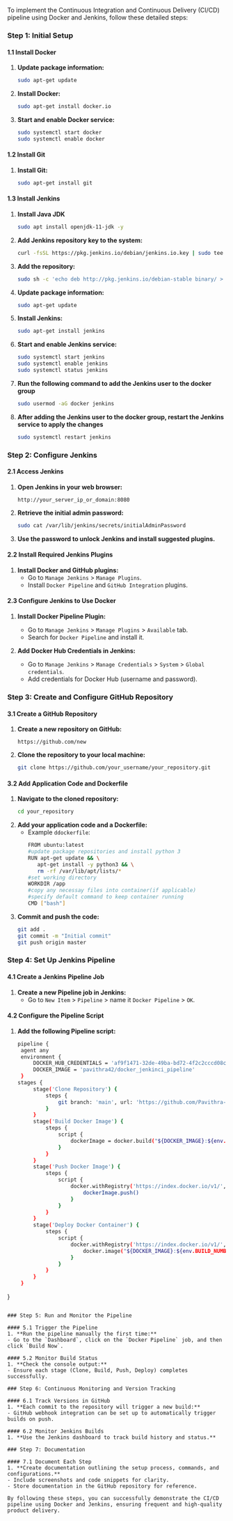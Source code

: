 To implement the Continuous Integration and Continuous Delivery (CI/CD) pipeline using Docker and Jenkins, follow these detailed steps:

### Step 1: Initial Setup

#### 1.1 Install Docker
1. **Update package information:**
   ```bash
   sudo apt-get update
   ```
2. **Install Docker:**
   ```bash
   sudo apt-get install docker.io
   ```
3. **Start and enable Docker service:**
   ```bash
   sudo systemctl start docker
   sudo systemctl enable docker
   ```

#### 1.2 Install Git
1. **Install Git:**
   ```bash
   sudo apt-get install git
   ```

#### 1.3 Install Jenkins
1. **Install Java JDK**
    ```bash
   sudo apt install openjdk-11-jdk -y
   ```
2. **Add Jenkins repository key to the system:**
   ```bash
   curl -fsSL https://pkg.jenkins.io/debian/jenkins.io.key | sudo tee /etc/apt/trusted.gpg.d/jenkins.asc
   ```
3. **Add the repository:**
   ```bash
   sudo sh -c 'echo deb http://pkg.jenkins.io/debian-stable binary/ > /etc/apt/sources.list.d/jenkins.list'
   ```
4. **Update package information:**
   ```bash
   sudo apt-get update
   ```
5. **Install Jenkins:**
   ```bash
   sudo apt-get install jenkins
   ```
6. **Start and enable Jenkins service:**
   ```bash
   sudo systemctl start jenkins
   sudo systemctl enable jenkins
   sudo systemctl status jenkins
   ```
7. **Run the following command to add the Jenkins user to the docker group**
   ```bash
   sudo usermod -aG docker jenkins
   ```  
8. **After adding the Jenkins user to the docker group, restart the Jenkins service to apply the changes**
   ```bash
   sudo systemctl restart jenkins
   ```

### Step 2: Configure Jenkins

#### 2.1 Access Jenkins
1. **Open Jenkins in your web browser:**
   ```plaintext
   http://your_server_ip_or_domain:8080
   ```
2. **Retrieve the initial admin password:**
   ```bash
   sudo cat /var/lib/jenkins/secrets/initialAdminPassword
   ```
3. **Use the password to unlock Jenkins and install suggested plugins.**

#### 2.2 Install Required Jenkins Plugins
1. **Install Docker and GitHub plugins:**
   - Go to `Manage Jenkins` > `Manage Plugins`.
   - Install `Docker Pipeline` and `GitHub Integration` plugins.

#### 2.3 Configure Jenkins to Use Docker
1. **Install Docker Pipeline Plugin:**
   - Go to `Manage Jenkins` > `Manage Plugins` > `Available` tab.
   - Search for `Docker Pipeline` and install it.

2. **Add Docker Hub Credentials in Jenkins:**
   - Go to `Manage Jenkins` > `Manage Credentials` > `System` > `Global credentials`.
   - Add credentials for Docker Hub (username and password).

### Step 3: Create and Configure GitHub Repository

#### 3.1 Create a GitHub Repository
1. **Create a new repository on GitHub:**
   ```plaintext
   https://github.com/new
   ```
2. **Clone the repository to your local machine:**
   ```bash
   git clone https://github.com/your_username/your_repository.git
   ```

#### 3.2 Add Application Code and Dockerfile
1. **Navigate to the cloned repository:**
   ```bash
   cd your_repository
   ```
2. **Add your application code and a Dockerfile:**
   - Example `ddockerfile`:
     ```bash
     FROM ubuntu:latest
     #update package repositories and install python 3
     RUN apt-get update && \
        apt-get install -y python3 && \
        rm -rf /var/lib/apt/lists/*
     #set working directory
     WORKDIR /app
     #copy any necessay files into container(if applicable)
     #specify default command to keep container running
     CMD ["bash"]
     ```
3. **Commit and push the code:**
   ```bash
   git add .
   git commit -m "Initial commit"
   git push origin master
   ```

### Step 4: Set Up Jenkins Pipeline

#### 4.1 Create a Jenkins Pipeline Job
1. **Create a new Pipeline job in Jenkins:**
   - Go to `New Item` > `Pipeline` > name it `Docker Pipeline` > `OK`.

#### 4.2 Configure the Pipeline Script
1. **Add the following Pipeline script:**
   ```bash
   pipeline {
    agent any
    environment {
        DOCKER_HUB_CREDENTIALS = 'af9f1471-32de-49ba-bd72-4f2c2cccd08c'
        DOCKER_IMAGE = 'pavithra42/docker_jenkinci_pipeline'
    }
   stages {
        stage('Clone Repository') {
            steps {
                git branch: 'main', url: 'https://github.com/Pavithra-42/Docker-Jenkins-Pipeline.git'
            }
        }
        stage('Build Docker Image') {
            steps {
                script {
                    dockerImage = docker.build("${DOCKER_IMAGE}:${env.BUILD_NUMBER}")
                }
            }
        }
        stage('Push Docker Image') {
            steps {
                script {
                    docker.withRegistry('https://index.docker.io/v1/', "${DOCKER_HUB_CREDENTIALS}") {
                        dockerImage.push()
                    }
                }
            }
        }
        stage('Deploy Docker Container') {
            steps {
                script {
                    docker.withRegistry('https://index.docker.io/v1/', "${DOCKER_HUB_CREDENTIALS}") {
                        docker.image("${DOCKER_IMAGE}:${env.BUILD_NUMBER}").run('-d -p 8080:80')
                    }
                }
            }
        }
    }
}
   ```

### Step 5: Run and Monitor the Pipeline

#### 5.1 Trigger the Pipeline
1. **Run the pipeline manually the first time:**
   - Go to the `Dashboard`, click on the `Docker Pipeline` job, and then click `Build Now`.

#### 5.2 Monitor Build Status
1. **Check the console output:**
   - Ensure each stage (Clone, Build, Push, Deploy) completes successfully.

### Step 6: Continuous Monitoring and Version Tracking

#### 6.1 Track Versions in GitHub
1. **Each commit to the repository will trigger a new build:**
   - GitHub webhook integration can be set up to automatically trigger builds on push.

#### 6.2 Monitor Jenkins Builds
1. **Use the Jenkins dashboard to track build history and status.**

### Step 7: Documentation

#### 7.1 Document Each Step
1. **Create documentation outlining the setup process, commands, and configurations.**
   - Include screenshots and code snippets for clarity.
   - Store documentation in the GitHub repository for reference.

By following these steps, you can successfully demonstrate the CI/CD pipeline using Docker and Jenkins, ensuring frequent and high-quality product delivery.
